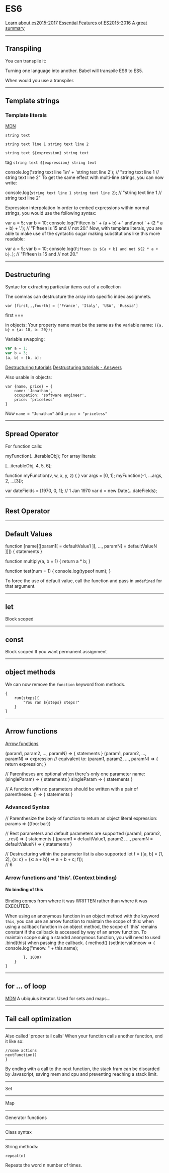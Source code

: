 ES6
===

[Learn about es2015-2017](http://exploringjs.com/es2016-es2017/index.html)
[Essential Features of ES2015-2016](https://blog.mindorks.com/most-used-javascript-ecmascript-2015-es6-and-ecmascript-2016-es7-features-75682cd98596)
[A great summary](https://github.com/zsolt-nagy/es6-summary/blob/master/README.md)

---

## Transpiling
You can transpile it:

Turning one language into another.
Babel will transpile ES6 to ES5.

When would you use a transpiler.


----------------

## Template strings
### Template literals
[MDN](https://developer.mozilla.org/en-US/docs/Web/JavaScript/Reference/Template_literals)


`string text`

`string text line 1
 string text line 2`

`string text ${expression} string text`

tag `string text ${expression} string text`


console.log('string text line 1\n' +
'string text line 2');
// "string text line 1
// string text line 2"
To get the same effect with multi-line strings, you can now write:

console.log(`string text line 1
string text line 2`);
// "string text line 1
// string text line 2"



Expression interpolation
In order to embed expressions within normal strings, you would use the following syntax:

var a = 5;
var b = 10;
console.log('Fifteen is ' + (a + b) + ' and\nnot ' + (2 * a + b) + '.');
// "Fifteen is 15 and
// not 20."
Now, with template literals, you are able to make use of the syntactic sugar making substitutions like this more readable:

var a = 5;
var b = 10;
console.log(`Fifteen is ${a + b} and
not ${2 * a + b}.`);
// "Fifteen is 15 and
// not 20."


------------------------
## Destructuring

Syntac for extracting particular items out of a collection

The commas can destructure the array into specific index assignmets.

	var [first,,,fourth] = ['France', 'Italy', 'USA', 'Russia']

first ===

in objects:
Your property name must be the same as the variable name:
`({a, b} = {a: 10, b: 20});`

Variable swapping:
```javascript
var a = 1;
var b = 3;
[a, b] = [b, a];
```

[Destructuring tutorials](http://www.zsoltnagy.eu/es2015-lesson-5-destructuring/)
[Destructuring tutorials - Answers](http://www.zsoltnagy.eu/es2015-lesson-5-destructuring-solutions/)



Also usable in objects:

	var {name, price} = {
		name: 'Jonathan',
		occupation: 'software engineer',
		price: 'priceless'
	}

Now `name = "Jonathan"` and `price = "priceless"`

---

## Spread Operator

For function calls:

myFunction(...iterableObj);
For array literals:

[...iterableObj, 4, 5, 6];


function myFunction(v, w, x, y, z) { }
var args = [0, 1];
myFunction(-1, ...args, 2, ...[3]);

var dateFields = [1970, 0, 1];  // 1 Jan 1970
var d = new Date(...dateFields);


---
## Rest Operator


---  
## Default Values

function [name]([param1[ = defaultValue1 ][, ..., paramN[ = defaultValueN ]]]) {
   statements
}

function multiply(a, b = 1) {
  return a * b;
}

function test(num = 1) {
  console.log(typeof num);
}

To force the use of default value, call the function and pass in `undefined` for that argument.

---  
## let
Block scoped

-----  
## const

Block scoped
If you want permanent assignment



---  
## object methods

We can now remove the `function` keyword from methods.

	{
		run(steps){
			"You ran ${steps} steps!"
		}
	}

---
## Arrow functions

[Arrow functions](http://www.zsoltnagy.eu/es2015-lesson-1-arrow-functions/)

(param1, param2, …, paramN) => { statements }
(param1, param2, …, paramN) => expression
// equivalent to: (param1, param2, …, paramN) => { return expression; }

// Parentheses are optional when there's only one parameter name:
(singleParam) => { statements }
singleParam => { statements }

// A function with no parameters should be written with a pair of parentheses.
() => { statements }

### Advanced Syntax
// Parenthesize the body of function to return an object literal expression:
params => ({foo: bar})

// Rest parameters and default parameters are supported
(param1, param2, ...rest) => { statements }
(param1 = defaultValue1, param2, …, paramN = defaultValueN) => { statements }

// Destructuring within the parameter list is also supported
let f = ([a, b] = [1, 2], {x: c} = {x: a + b}) => a + b + c;
f();  
// 6


### Arrow functions and 'this'. (Context binding)

#### No binding of this

Binding comes from where it was WRITTEN rather than where it was EXECUTED.

When using an anonymous function in an object method with the keyword `this`, you can use an arrow function to maintain the scope of this:
when using a callback function in an object method, the scope of 'this' remains constant if the callback is accessed by way of an arrow function.  To maintain scope suing a standrd anonymous function, you will need to used .bind(this) when passing the callback.
	{
		method() {setInterval(meow => {
			console.log("meow. " + this.name);

			}, 1000)
		}
	}

---  
## for ... of loop

[MDN](https://developer.mozilla.org/en-US/docs/Web/JavaScript/Reference/Statements/for...of)
A ubiquius iterator.
Used for sets and maps...



---  
## Tail call optimization
----------------------
Also called 'proper tail calls'
When your function calls another function, end it like so:


	//some actions
	nextFunction()
	}

By ending with a call to the next function, the stack fram can be discarded by Javascript, saving mem and cpu and preventing reaching a stack limit.

---  
Set


---  
Map


---  
Generator functions

---   
Class syntax



---  
String methods:


	repeat(n)

Repeats the word n number of times.
